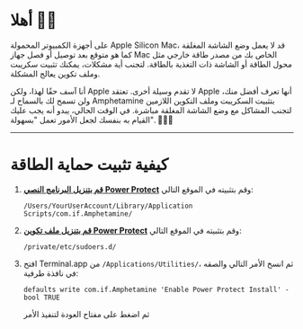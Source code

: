 # أهلا 👋🏼

على أجهزة الكمبيوتر المحمولة Apple Silicon Mac، قد لا يعمل وضع الشاشة المغلقة كما هو متوقع بعد توصيل أو فصل جهاز Mac الخاص بك من مصدر طاقة خارجي مثل محول الطاقة أو الشاشة ذات التغذية بالطاقة. لتجنب أية مشكلات، يمكنك تثبيت سكريبت وملف تكوين يعالج المشكلة.

أنا آسف حقًا لهذا، ولكن Apple لا تقدم وسيلة أخرى. تعتقد Apple أنها تعرف أفضل منك، ولن تسمح لك بالسماح لـ Amphetamine بتثبيت السكريبت وملف التكوين اللازمين لتجنب المشاكل مع وضع الشاشة المغلقة مباشرة. في الوقت الحالي، يبدو أنه يجب عليك القيام به بنفسك لجعل الأمور تعمل "بسهولة". 🔨💪🏼

---

# كيفية تثبيت حماية الطاقة

1. <b>[قم بتنزيل البرنامج النصي Power Protect](https://raw.githubusercontent.com/x74353/Amphetamine/master/Files/PowerProtect_Script.zip)</b> وقم بتثبيته في الموقع التالي:

   ```/Users/YourUserAccount/Library/Application Scripts/com.if.Amphetamine/```

3. <b>[قم بتنزيل ملف تكوين Power Protect](https://raw.githubusercontent.com/x74353/Amphetamine/master/Files/PowerProtect_Configuration.zip)</b> وقم بتثبيته في الموقع التالي:

   ```/private/etc/sudoers.d/```

3. افتح Terminal.app من ```/Applications/Utilities/```، ثم انسخ الأمر التالي والصقه في نافذة طرفية:

     ```defaults write com.if.Amphetamine 'Enable Power Protect Install' -bool TRUE```

    ثم اضغط على مفتاح العودة لتنفيذ الأمر
